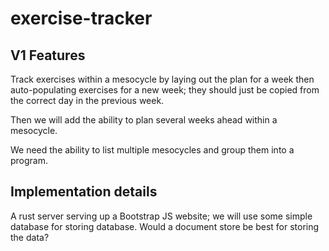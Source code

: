 # exercise-tracker

## V1 Features

Track exercises within a mesocycle by laying out the plan for a week then auto-populating exercises for a new week; they should just be copied from the correct day in the previous week. 

Then we will add the ability to plan several weeks ahead within a mesocycle. 

We need the ability to list multiple mesocycles and group them into a program. 

## Implementation details

A rust server serving up a Bootstrap JS website; we will use some simple database for storing database. Would a document store be best for storing the data? 
